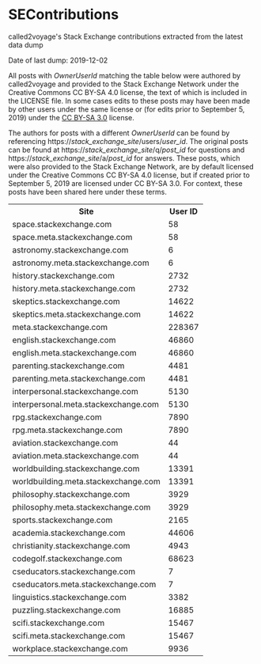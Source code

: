 # SEContributions
called2voyage's Stack Exchange contributions extracted from the latest data dump

Date of last dump: 2019-12-02

All posts with *OwnerUserId* matching the table below were authored by called2voyage and provided to the Stack Exchange Network under the Creative Commons
CC BY-SA 4.0 license, the text of which is included in the LICENSE file. In some cases edits to these posts may have been
made by other users under the same license or (for edits prior to September 5, 2019) under the
[CC BY-SA 3.0](https://creativecommons.org/licenses/by-sa/3.0/legalcode) license.

The authors for posts with a different *OwnerUserId* can be found by referencing https://*stack_exchange_site*/users/*user_id*.
The original posts can be found at https://*stack_exchange_site*/q/*post_id* for questions and
https://*stack_exchange_site*/a/*post_id* for answers. These posts, which were also provided to the Stack Exchange Network, are by default licensed under the Creative Commons CC BY-SA 4.0
license, but if created prior to September 5, 2019 are licensed under CC BY-SA 3.0. For context, these posts have been shared here under these terms.

<table>
<tr>
  <th>Site</th><th>User ID</th>
</tr>
<tr>
  <td>space.stackexchange.com</td><td>58</td>
</tr>
<tr>
  <td>space.meta.stackexchange.com</td><td>58</td>
</tr>
<tr>
  <td>astronomy.stackexchange.com</td><td>6</td>
</tr>
<tr>
  <td>astronomy.meta.stackexchange.com</td><td>6</td>
</tr>
<tr>
  <td>history.stackexchange.com</td><td>2732</td>
</tr>
<tr>
  <td>history.meta.stackexchange.com</td><td>2732</td>
</tr>
<tr>
  <td>skeptics.stackexchange.com</td><td>14622</td>
</tr>
<tr>
  <td>skeptics.meta.stackexchange.com</td><td>14622</td>
</tr>
<tr>
  <td>meta.stackexchange.com</td><td>228367</td>
</tr>
<tr>
  <td>english.stackexchange.com</td><td>46860</td>
</tr>
<tr>
  <td>english.meta.stackexchange.com</td><td>46860</td>
</tr>
<tr>
  <td>parenting.stackexchange.com</td><td>4481</td>
</tr>
<tr>
  <td>parenting.meta.stackexchange.com</td><td>4481</td>
</tr>
<tr>
  <td>interpersonal.stackexchange.com</td><td>5130</td>
</tr>
<tr>
  <td>interpersonal.meta.stackexchange.com</td><td>5130</td>
</tr>
<tr>
  <td>rpg.stackexchange.com</td><td>7890</td>
</tr>
<tr>
  <td>rpg.meta.stackexchange.com</td><td>7890</td>
</tr>
<tr>
  <td>aviation.stackexchange.com</td><td>44</td>
</tr>
<tr>
  <td>aviation.meta.stackexchange.com</td><td>44</td>
</tr>
<tr>
  <td>worldbuilding.stackexchange.com</td><td>13391</td>
</tr>
<tr>
  <td>worldbuilding.meta.stackexchange.com</td><td>13391</td>
</tr>
<tr>
  <td>philosophy.stackexchange.com</td><td>3929</td>
</tr>
<tr>
  <td>philosophy.meta.stackexchange.com</td><td>3929</td>
</tr>
<tr>
  <td>sports.stackexchange.com</td><td>2165</td>
</tr>
<tr>
  <td>academia.stackexchange.com</td><td>44606</td>
</tr>
<tr>
  <td>christianity.stackexchange.com</td><td>4943</td>
</tr>
<tr>
  <td>codegolf.stackexchange.com</td><td>68623</td>
</tr>
<tr>
  <td>cseducators.stackexchange.com</td><td>7</td>
</tr>
<tr>
  <td>cseducators.meta.stackexchange.com</td><td>7</td>
</tr>
<tr>
  <td>linguistics.stackexchange.com</td><td>3382</td>
</tr>
<tr>
  <td>puzzling.stackexchange.com</td><td>16885</td>
</tr>
<tr>
  <td>scifi.stackexchange.com</td><td>15467</td>
</tr>
<tr>
  <td>scifi.meta.stackexchange.com</td><td>15467</td>
</tr>
<tr>
  <td>workplace.stackexchange.com</td><td>9936</td>
</tr>
</table>
